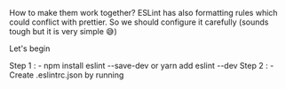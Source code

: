 How to make them work together?
ESLint has also formatting rules which could conflict with prettier. So we should configure it carefully (sounds tough but it is very simple 😅)

Let's begin

Step 1 : -
npm install eslint --save-dev
 or
yarn add eslint --dev
Step 2 : -
Create .eslintrc.json by running
